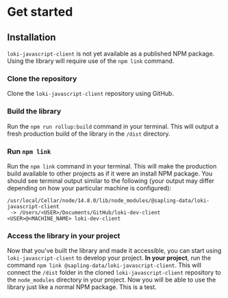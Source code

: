 # Get started
## Installation
`loki-javascript-client` is not yet available as a published NPM package. Using the library will require use of the `npm link` command.
### Clone the repository
Clone the `loki-javascript-client` repository using GitHub.
### Build the library
Run the `npm run rollup:build` command in your terminal. This will output a fresh production build of the library in the `/dist` directory.
### Run `npm link`
Run the `npm link` command in your terminal. This will make the production build available to other projects as if it were an install NPM package. You should see terminal output similar to the following (your output may differ depending on how your particular machine is configured):
```
/usr/local/Cellar/node/14.8.0/lib/node_modules/@sapling-data/loki-javascript-client
 -> /Users/<USER>/Documents/GitHub/loki-dev-client <USER>@<MACHINE_NAME> loki-dev-client
```
### Access the library in your project
Now that you've built the library and made it accessible, you can start using `loki-javascript-client` to develop your project. **In your project**, run the command `npm link @sapling-data/loki-javascript-client`. This will connect the `/dist` folder in the cloned `loki-javascript-client` repository to the `node_modules` directory in your project. Now you will be able to use the library just like a normal NPM package. This is a test.